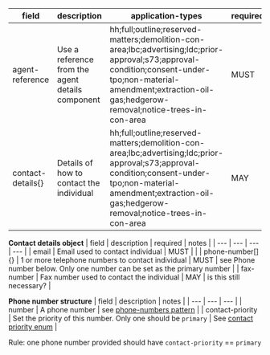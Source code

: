 | field | description | application-types | required | notes |
| --- | --- | --- | --- | --- |
| agent-reference | Use a reference from the agent details component | hh;full;outline;reserved-matters;demolition-con-area;lbc;advertising;ldc;prior-approval;s73;approval-condition;consent-under-tpo;non-material-amendment;extraction-oil-gas;hedgerow-removal;notice-trees-in-con-area | MUST | Required to match contact details to a named individual | 
| contact-details{} | Details of how to contact the individual | hh;full;outline;reserved-matters;demolition-con-area;lbc;advertising;ldc;prior-approval;s73;approval-condition;consent-under-tpo;non-material-amendment;extraction-oil-gas;hedgerow-removal;notice-trees-in-con-area | MAY | Rule: is a MUST if `application-type` is `pip` |

**Contact details object**
| field | description | required | notes |
| --- | --- | --- | --- |
| email | Email used to contact individual | MUST |  |
| phone-number[]{} | 1 or more telephone numbers to contact individual | MUST | see Phone number below. Only one number can be set as the primary number |
| fax-number | Fax number used to contact the individual | MAY | is this still necessary? |

**Phone number structure**
| field | description | notes |
| --- | --- | --- | 
| number | A phone number | see [phone-numbers pattern](https://design-system.service.gov.uk/patterns/phone-numbers/) |
| contact-priority | Set the priority of this number. Only one should be `primary` | See [contact priority enum](https://github.com/digital-land/planning-application-data-specification/discussions/200) |

Rule: one phone number provided should have `contact-priority` == `primary`

